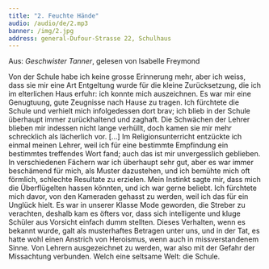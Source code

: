 ```yaml
---
title: "2. Feuchte Hände"
audio: /audio/de/2.mp3
banner: /img/2.jpg
address: general-Dufour-Strasse 22, Schulhaus
---
```


Aus: *Geschwister Tanner*, gelesen von Isabelle Freymond

Von der Schule habe ich keine grosse Erinnerung mehr,
aber ich weiss, dass sie mir eine Art Entgeltung wurde für die
kleine Zurücksetzung, die ich im elterlichen Haus erfuhr: ich
konnte mich auszeichnen. Es war mir eine Genugtuung, gute
Zeugnisse nach Hause zu tragen. Ich fürchtete die Schule und
verhielt mich infolgedessen dort brav; ich blieb in der Schule
überhaupt immer zurückhaltend und zaghaft. Die Schwächen
der Lehrer blieben mir indessen nicht lange verhüllt, doch kamen 
sie mir mehr schrecklich als lächerlich vor. [...] Im Religionsunterricht 
entzückte ich einmal meinen Lehrer, weil ich
für eine bestimmte Empfindung ein bestimmtes treffendes Wort
fand; auch das ist mir unvergesslich geblieben. In verschiedenen 
Fächern war ich überhaupt sehr gut, aber es war immer
beschämend für mich, als Muster dazustehen, und ich bemühte 
mich oft förmlich, schlechte Resultate zu erzielen. Mein Instinkt 
sagte mir, dass mich die Überflügelten hassen könnten,
und ich war gerne beliebt. Ich fürchtete mich davor, von den
Kameraden gehasst zu werden, weil ich das für ein Unglück
hielt. Es war in unserer Klasse Mode geworden, die Streber zu
verachten, deshalb kam es öfters vor, dass sich intelligente und
kluge Schüler aus Vorsicht einfach dumm stellten. Dieses Verhalten, 
wenn es bekannt wurde, galt als musterhaftes Betragen
unter uns, und in der Tat, es hatte wohl einen Anstrich von Heroismus, 
wenn auch in missverstandenem Sinne. Von Lehrern
ausgezeichnet zu werden, war also mit der Gefahr der Missachtung 
verbunden. Welch eine seltsame Welt: die Schule.